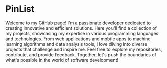 # PinList
Welcome to my GitHub page! I'm a passionate developer dedicated to creating innovative and efficient solutions. Here you'll find a collection of my projects, showcasing my expertise in various programming languages and technologies. From web applications and mobile apps to machine learning algorithms and data analysis tools, I love diving into diverse projects that challenge and inspire me. Feel free to explore my repositories, contribute, and provide feedback. Together, let's push the boundaries of what's possible in the world of software development!
